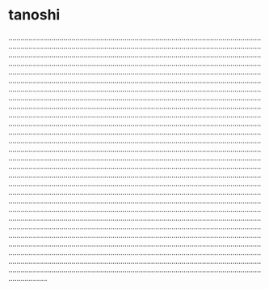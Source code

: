 # tanoshi

...................................................................................................................................................................................................................................................................................................................................................................................................................................................................................................................................................................................................................................................................................................................................................................................................................................................................................................................................................................................................................................................................................................................................................................................................................................................................................................................................................................................................................................................................................................................................................................................................................................................................................................................................................................................................................................................................................................................................................................................................................................................................................................................................................................................................................................................................................................................................................................................................................................................................................................................................................................................................................................................................................................................................................................................................................................................................................................................................................................................................................................................................................................................................................................................................................................................................................................................................................................................................................................................................................................................................................................................................................................